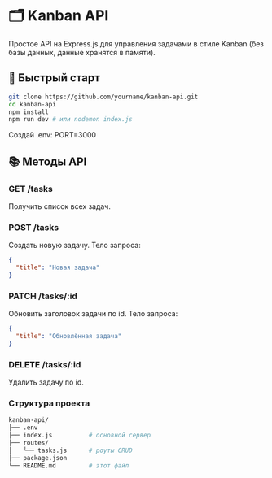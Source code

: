 # 🗂️ Kanban API

Простое API на Express.js для управления задачами в стиле Kanban (без базы данных, данные хранятся в памяти).

## 🚀 Быстрый старт

```bash
git clone https://github.com/yourname/kanban-api.git
cd kanban-api
npm install
npm run dev # или nodemon index.js
```
Создай .env:
PORT=3000
## 📚 Методы API
### GET /tasks
Получить список всех задач.
### POST /tasks
Создать новую задачу.
Тело запроса:
```json
{
  "title": "Новая задача"
}
```
### PATCH /tasks/:id
Обновить заголовок задачи по id.
Тело запроса:
```json
{
  "title": "Обновлённая задача"
}
```
### DELETE /tasks/:id
Удалить задачу по id.
### Структура проекта
```bash
kanban-api/
├── .env
├── index.js          # основной сервер
├── routes/
│   └── tasks.js      # роуты CRUD
├── package.json
└── README.md         # этот файл
```
